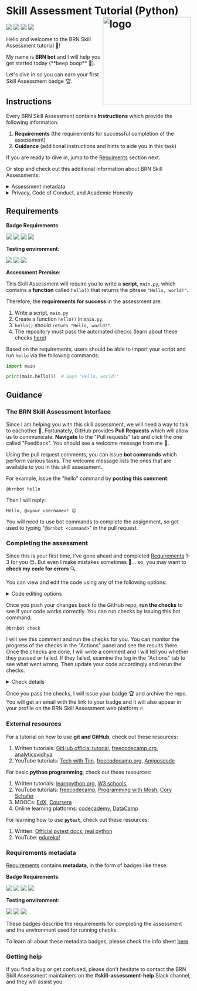 # Skill Assessment Tutorial (Python) <img src="https://api.badgr.io/public/badges/MMuVRwluTd6cI33-0ILs3w/image" align="right" alt="logo" width="240" style = "border: none; float: right;">

[![](https://img.shields.io/static/v1?label=Language&message=Python&color=%23fc3)](https://brnteam.notion.site/e8c045b812d842f8bca8e339d22c38ad?v=6245e8becaa641bcafd276e5d910e402)
[![](https://img.shields.io/static/v1?label=Type&message=Software&color=darkgoldenrod)](https://brnteam.notion.site/e8c045b812d842f8bca8e339d22c38ad?v=6245e8becaa641bcafd276e5d910e402)
[![](https://img.shields.io/static/v1?label=Version&message=0.0.4a&color=seagreen)](https://brnteam.notion.site/e8c045b812d842f8bca8e339d22c38ad?v=6245e8becaa641bcafd276e5d910e402)
[![](https://img.shields.io/static/v1?label=Lifecycle&message=experimental&color=red)](https://brnteam.notion.site/e8c045b812d842f8bca8e339d22c38ad?v=6245e8becaa641bcafd276e5d910e402)


Hello and welcome to the BRN Skill Assessment tutorial 👋!

My name is **BRN bot** and I will help you get started today (\*\*beep boop\*\* 🤖).

Let's dive in so you can earn your first Skill Assessment badge 🏆.

## Instructions

Every BRN Skill Assessment contains **Instructions** which provide the following information:

1. **Requirements** (the requirements for successful completion of the assessment)
2. **Guidance** (additional instructions and hints to aide you in this task)

If you are ready to dive in, jump to the [Requiments](#requirements) section next. 

Or stop and check out this additional information about BRN Skill Assessments:


<details>
<summary>Assessment metadata</summary>

<hr>

Each Skill Assessment also contains **metadata**, in the form of badges like these:

[![](https://img.shields.io/static/v1?label=Language&message=Python&color=%23fc3)](https://brnteam.notion.site/e8c045b812d842f8bca8e339d22c38ad?v=6245e8becaa641bcafd276e5d910e402)
[![](https://img.shields.io/static/v1?label=Type&message=Software&color=darkgoldenrod)](https://brnteam.notion.site/e8c045b812d842f8bca8e339d22c38ad?v=6245e8becaa641bcafd276e5d910e402)
[![](https://img.shields.io/static/v1?label=Version&message=0.0.4a&color=seagreen)](https://brnteam.notion.site/e8c045b812d842f8bca8e339d22c38ad?v=6245e8becaa641bcafd276e5d910e402)
[![](https://img.shields.io/static/v1?label=Lifecycle&message=experimental&color=red)](https://brnteam.notion.site/e8c045b812d842f8bca8e339d22c38ad?v=6245e8becaa641bcafd276e5d910e402)

These badges describe the assessment and provide additional useful information.

To learn all about these metadata badges, please check the info sheet [here](https://brnteam.notion.site/e8c045b812d842f8bca8e339d22c38ad?v=6245e8becaa641bcafd276e5d910e402).

<hr>


</details>


<details>
<summary>Privacy, Code of Conduct, and Academic Honesty</summary>

<hr>

BRN has several policies which apply to Skill Assessments. During the sign up process, you agreed to each. Here, I will recap their main points:

1. **Privacy Policy**
    - The [Privacy Policy](https://www.privacypolicies.com/live/bb7b8b6b-32e1-45c1-be17-814529aeb5cb) gives you the right to request access to all of your data from BRN and for us to delete all your data. You can request either at any time by emailing privacy@bioresnet.org.
2. **Code of Conduct**
    - BRN is dedicated to maintaining appropriate conduct standards throughout its online and in-person spaces. The [Code of Conduct](https://docs.google.com/document/d/1q06RJbIsyIzLC828A7rBEhtfkujkj9kx7Y118AaWASA/edit) is the policy which governs acceptable behavior. It forbids discrimination, harassment, and other types of inappropriate conduct. 
    - While this tutorial will not involve interacting with human reviewers, subsequent assessments will -- so please be mindful of your behavior during those exchanges as well as the behavior of the reviewers. 
    - If you observe violations of this policy, you are encouraged to contact codeofconduct@bioresnet.org. 
3. **Academic Honesty**
    - BRN strictly enforces policies that discourage cheating, fraud, and plagiarism in its [Academic Honesty Policy](https://docs.google.com/document/d/1-Xoko7VDr0lK7olboGQ2CPmEnUTV3WmiDxwQQuGBgiQ/edit). Because these skill assessments certify individual capability in bioinformatics, cheating and plagiarism guidelines are stricly enforced. 
    - The most common way for **cheating** to arise is when you share (or recieve) Skill Assessment code or answers from another BRN member. Therefore, we expressly forbid sharing code or discussing Skill Assessments with anyone who is not a member of the BRN Skill Assessment working group or BRN leadership team. 
    - The most common way for **plagiarism** to arise is when a trainee copies code from other sources on the internet and does not appropriately attribute it. Copying code (with or without modification) from sources like Stack Overflow is fine as long as the source of that code is mentioned (see example below). This policy does not prevent using AI-based programming tools like Tabnine, Kite, and GitHub Copilot.

```python
# This function copied from: https://www.stackoverflow.com/url_link
def function_from_stack_overflow(params):
    function code...

# This function adapted from: https://www.stackoverflow.com/url_link2
def function_adapted_from_stack_overflow(params):
    function code...
```

<hr>

</details>

## Requirements

**Badge Requirements**:

[![](https://img.shields.io/static/v1?label=Tests&message=Required&color=lightsalmon)](https://brnteam.notion.site/e8c045b812d842f8bca8e339d22c38ad?v=6245e8becaa641bcafd276e5d910e402)
[![](https://img.shields.io/static/v1?label=Linting&message=Not%20required&color=whitesmoke)](https://brnteam.notion.site/e8c045b812d842f8bca8e339d22c38ad?v=6245e8becaa641bcafd276e5d910e402)
[![](https://img.shields.io/static/v1?label=Coverage&message=Not%20required&color=whitesmoke)](https://brnteam.notion.site/e8c045b812d842f8bca8e339d22c38ad?v=6245e8becaa641bcafd276e5d910e402)
[![](https://img.shields.io/static/v1?label=Review&message=Not%20required&color=whitesmoke)](https://brnteam.notion.site/e8c045b812d842f8bca8e339d22c38ad?v=6245e8becaa641bcafd276e5d910e402)


**Testing environment**:

[![](https://img.shields.io/static/v1?label=Runs%20on&message=Ubuntu%2022.04%20LTS&color=%235e2750)](https://brnteam.notion.site/e8c045b812d842f8bca8e339d22c38ad?v=6245e8becaa641bcafd276e5d910e402)
[![](https://img.shields.io/static/v1?label=Python-Version&message=3.10.4&color=darkturquoise)](https://brnteam.notion.site/e8c045b812d842f8bca8e339d22c38ad?v=6245e8becaa641bcafd276e5d910e402)
[![](https://img.shields.io/static/v1?label=Packages-allowed&message=None&color=lightgray)](https://brnteam.notion.site/e8c045b812d842f8bca8e339d22c38ad?v=6245e8becaa641bcafd276e5d910e402)


**Assessment Premise**: 

This Skill Assessment will require you to write a **script**, `main.py`, which contains a **function** called `hello()` that returns the phrase `"Hello, world!"`.

Therefore, the **requirements for success** in the assessment are:

1. Write a script, `main.py`
2. Create a function `hello()` in `main.py`.
3. `hello()` should `return "Hello, world!"`. 
4. The repository must pass the automated checks (learn about these checks [here](#completing-the-assessment))

Based on the requirements, users should be able to import your script and run `hello` via the following commands:

```py
import main

print(main.hello())  # Says "Hello, world!"
```


## Guidance

### The BRN Skill Assessment Interface

Since I am helping you with this skill assessment, we will need a way to talk to eachother 💬. Fortunately, GitHub provides **Pull Requests** which will allow us to communicate. **Navigate** to the "Pull requests" tab and click the one called "Feedback". You should see a welcome message from me 🤖.

Using the pull request comments, you can issue **bot commands** which perform various tasks. The welcome message lists the ones that are available to you in this skill assessment. 

For example, issue the "hello" command by **posting this comment**:

```
@brnbot hello
```

Then I will reply:

```
Hello, @<your_username>! 😊
```

You will need to use bot commands to complete the assignment, so get used to typing "`@brnbot <command>`" in the pull request.

### Completing the assessment

Since this is your first time, I've gone ahead and completed [Requirements](#requirements) 1-3 for you 😊. But even I make mistakes sometimes 🤖... so, you may want to **check my code for errors** 🔍.

You can view and edit the code using any of the following options:


<details>
<summary>Code editing options</summary>

<hr>

1. [Clone the repository](https://docs.github.com/en/repositories/creating-and-managing-repositories/cloning-a-repository) to your local computer, and then open the code in your favorite editor (e.g., VS Code, Atom, PyCharm, etc). Once you are happy with your changes, use git to `add` your changes, `commit` them, and then `push` them back to this GitHub repo. (**Recommended approach**)
2. Edit the code in your browser by pressing the "." key to open an in-browser VS Code session. Commit your changes using the built-in version control panel.
3. You can also simply navigate to the file you want to modify in the GitHub repo and click the edit icon to add your changes and commit them directly.
4. Request access to the BRN Orchestra server (contains Jupyter Notebook, VS Code, and RStudio IDEs) by contacting training@bioresnet.org. Once granted, you will be able to open the repo in your own server sessions and `add`, `commit`, and `push` it back to GitHub.

<hr>

</details>

Once you push your changes back to the GitHub repo, **run the checks** to see if your code works correctly. You can run checks by issuing this bot command:

```
@brnbot check
```

I will see this comment and run the checks for you. You can monitor the progress of the checks in the "Actions" panel and see the results there. Once the checks are done, I will write a comment and I will tell you whether they passed or failed. If they failed, examine the log in the "Actions" tab to see what went wrong. Then update your code accordingly and rerun the checks. 

<details>
<summary>Check details</summary>

<hr>

The automated checks are run with [GitHub Actions](https://docs.github.com/en/actions) using the workflow defined in `.github/workflows/tests.yml` within this repo. 

When triggered, GitHub actions creates a new computing environment using the details in `tests.yml`. For this assessment, the environment contains python `v3.10` and the `pytest` package. That is defined in this part of the file:

```yml
- uses: actions/setup-python@v3
  with:
    python-version: '3.10'
- name: Install pytest
  run: pip install pytest
```

The repo code is then tested in the last part of the workflow:

```yml
- name: Test with pytest
  run: |
    pytest
```

The `pytest` command finds all the tests in the `tests/` folder and then executes them.

For this skill assessment, there is only one test in `tests/test_main.py`:

```python
import main

def test_hello():
    assert main.hello() == "Hello, world!"
```

This test simply imports the `main.py` script and then executes the `hello()` function. It then uses the `assert` statement to ensure that the output matches the expected value: `"Hello, world!"`. If it does not, then the test will fail.

To complete a BRN Skill Assessment, **all tests** have to pass successfully.

Finally, it can be inconvenient to push your code to GitHub every time you want to run `pytest`. Fortunately, you can run tests locally by opening the terminal (MacOS/Linux) or command prompt (Windows), installing pytest, and then running pytest:


```bash
# Install pytest
pip install pytest

# Run pytest
pytest
```

**A note about academic honesty and tests**:

The `tests/` folder contains the "correct answers" to these Skill Assessments. Therefore, it is possible to ignore the assignment prompt and write your code to exactly match the outputs that the tests expect. While this might work for assessments which have no reviewers, it is still dishonest and may lead to your account being **suspended** and badges **revoked**.

<hr>

</details>

Once you pass the checks, I will issue your badge 🏆 and archive the repo. You will get an email with the link to your badge and it will also appear in your profile on the BRN Skill Assessment web platform 🔥.

### External resources

For a tutorial on how to use **git and GitHub**, check out these resources:
1. Written tutorials: [GitHub official tutorial](https://docs.github.com/en/get-started/quickstart), [freecodecamp.org](https://www.freecodecamp.org/news/git-and-github-for-beginners/), [analyticsvidhya](https://www.analyticsvidhya.com/blog/2021/09/git-and-github-tutorial-for-beginners/)
2. YouTube tutorials: [Tech with Tim](https://www.youtube.com/watch?v=DVRQoVRzMIY), [freecodecamp.org](https://www.youtube.com/watch?v=RGOj5yH7evk), [Amigoscode](https://www.youtube.com/watch?v=3fUbBnN_H2c)


For basic **python programming**, check out these resources:

1. Written tutorials: [learnpython.org](https://www.learnpython.org/), [W3 schools](https://www.w3schools.com/python/), 
2. YouTube tutorials: [freecodecamp](https://www.youtube.com/watch?v=rfscVS0vtbw), [Programming with Mosh](https://www.youtube.com/watch?v=_uQrJ0TkZlc), [Cory Schafer](https://www.youtube.com/watch?v=YYXdXT2l-Gg&list=PL-osiE80TeTt2d9bfVyTiXJA-UTHn6WwU)
3. MOOCs: [EdX](https://www.edx.org/professional-certificate/introduction-to-python-programming), [Coursera](https://www.coursera.org/specializations/python)
4. Online learning platforms: [codecademy](https://www.codecademy.com/learn/learn-python-3), [DataCamp](https://www.datacamp.com/learn/python)


For learning how to use **`pytest`**, check out these resources:

1. Written: [Official pytest docs](https://pytest.org/), [real python](https://realpython.com/pytest-python-testing/)
2. YouTube: [edureka!](https://www.youtube.com/watch?v=byaxg00Gf9I)


### Requirements metadata

[Requirements](#requirements) contains **metadata**, in the form of badges like these:

**Badge Requirements**:

[![](https://img.shields.io/static/v1?label=Tests&message=Required&color=lightsalmon)](https://brnteam.notion.site/e8c045b812d842f8bca8e339d22c38ad?v=6245e8becaa641bcafd276e5d910e402)
[![](https://img.shields.io/static/v1?label=Linting&message=Not%20required&color=whitesmoke)](https://brnteam.notion.site/e8c045b812d842f8bca8e339d22c38ad?v=6245e8becaa641bcafd276e5d910e402)
[![](https://img.shields.io/static/v1?label=Coverage&message=Not%20required&color=whitesmoke)](https://brnteam.notion.site/e8c045b812d842f8bca8e339d22c38ad?v=6245e8becaa641bcafd276e5d910e402)
[![](https://img.shields.io/static/v1?label=Review&message=Not%20required&color=whitesmoke)](https://brnteam.notion.site/e8c045b812d842f8bca8e339d22c38ad?v=6245e8becaa641bcafd276e5d910e402)


**Testing environment**:

[![](https://img.shields.io/static/v1?label=Runs%20on&message=Ubuntu%2022.04%20LTS&color=%235e2750)](https://brnteam.notion.site/e8c045b812d842f8bca8e339d22c38ad?v=6245e8becaa641bcafd276e5d910e402)
[![](https://img.shields.io/static/v1?label=Python-Version&message=3.10.4&color=darkturquoise)](https://brnteam.notion.site/e8c045b812d842f8bca8e339d22c38ad?v=6245e8becaa641bcafd276e5d910e402)
[![](https://img.shields.io/static/v1?label=Packages-allowed&message=None&color=lightgray)](https://brnteam.notion.site/e8c045b812d842f8bca8e339d22c38ad?v=6245e8becaa641bcafd276e5d910e402)

These badges describe the requirements for completing the assessment and the environment used for running checks.

To learn all about these metadata badges, please check the info sheet [here](https://brnteam.notion.site/e8c045b812d842f8bca8e339d22c38ad?v=6245e8becaa641bcafd276e5d910e402).


### Getting help

If you find a bug or get confused, please don't hesitate to contact the BRN Skill Assessment maintainers on the **#skill-assessment-help** Slack channel, and they will assist you. 

